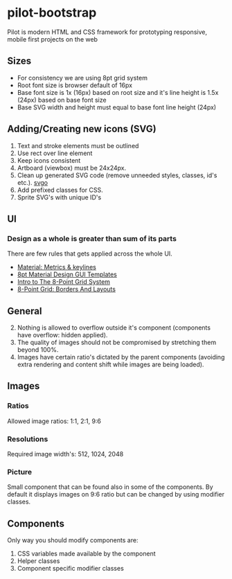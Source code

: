 # pilot-bootstrap
Pilot is modern HTML and CSS framework for prototyping responsive, mobile first projects on the web

## Sizes  
* For consistency we are using 8pt grid system
* Root font size is browser default of 16px  
* Base font size is 1x (16px) based on root size and it's line height is 1.5x (24px) based on base font size  
* Base SVG width and height must equal to base font line height (24px)  

## Adding/Creating new icons (SVG)  
1) Text and stroke elements must be outlined  
2) Use rect over line element  
3) Keep icons consistent    
4) Artboard (viewbox) must be 24x24px.
5) Clean up generated SVG code (remove unneeded styles, classes, id's etc.). [svgo](https://www.npmjs.com/package/svgo)  
6) Add prefixed classes for CSS.  
7) Sprite SVG's with unique ID's  

## UI  
### Design as a whole is greater than sum of its parts  
There are few rules that gets applied across the whole UI.  
* [Material: Metrics & keylines](https://material.io/guidelines/layout/metrics-keylines.html#metrics-keylines-ratio-keylines)
* [8pt Material Design GUI Templates](https://medium.com/@_bklmn/8pt-gui-templates-ed8798badab3)  
* [Intro to The 8-Point Grid System](https://builttoadapt.io/intro-to-the-8-point-grid-system-d2573cde8632)  
* [8-Point Grid: Borders And Layouts](https://builttoadapt.io/8-point-grid-borders-and-layouts-e91eb97f5091)  


## General  
2) Nothing is allowed to overflow outside it's component (components have overflow: hidden applied).  
3) The quality of images should not be compromised by stretching them beyond 100%.  
4) Images have certain ratio's dictated by the parent components (avoiding extra rendering and content shift while images are being loaded).  

## Images  
### Ratios  
Allowed image ratios: 1:1, 2:1, 9:6  

### Resolutions  
Required image width's: 512, 1024, 2048  

### Picture
Small component that can be found also in some of the components. By default it displays images on 9:6 ratio but can be changed by using modifier classes.  

## Components  
Only way you should modify components are:  
1) CSS variables made available by the component  
2) Helper classes  
3) Component specific modifier classes  

